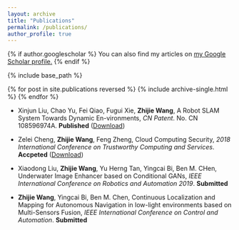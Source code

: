 ```yaml
---
layout: archive
title: "Publications"
permalink: /publications/
author_profile: true
---
```


{% if author.googlescholar %}
  You can also find my articles on <u><a href="{{author.googlescholar}}">my Google Scholar profile</a>.</u>
{% endif %}

{% include base_path %}

{% for post in site.publications reversed %}
  {% include archive-single.html %}
{% endfor %}

- Xinjun Liu, Chao Yu, Fei Qiao, Fugui Xie, **Zhijie Wang**, A Robot SLAM System Towards Dynamic En-vironments, *CN Patent*. No. CN 108596974A. **Published** ([Download](http://paulwong16.github.io/files/2018102980426.pdf))

- Zelei Cheng, **Zhijie Wang**, Feng Zheng, Cloud Computing Security, *2018 International Conference on Trustworthy Computing and Services*. **Accpeted** ([Download]())

- Xiaodong Liu, **Zhijie Wang**, Yu Herng Tan, Yingcai Bi, Ben M. CHen, Underwater Image Enhancer based on Conditional GANs, *IEEE International Conference on Robotics and Automation 2019*. **Submitted**

- **Zhijie Wang**, Yingcai Bi, Ben M. Chen, Continuous Localization and Mapping for Autonomous Navigation in low-light environments based on Multi-Sensors Fusion, *IEEE International Conference on Control and Automation*. **Submitted**